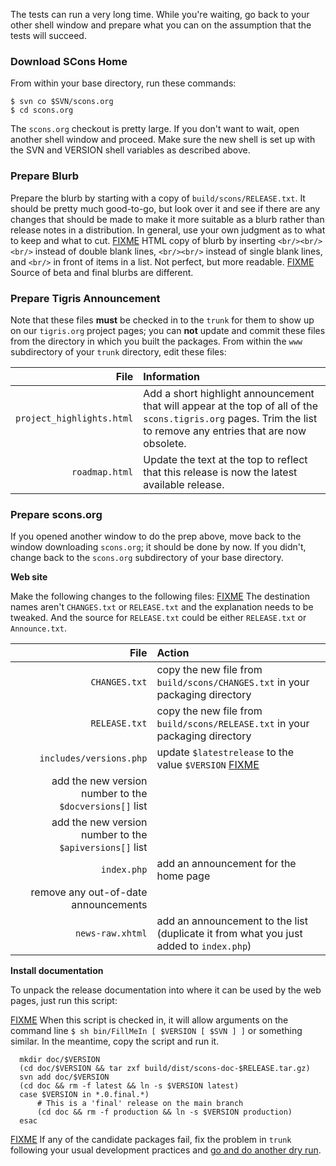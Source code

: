 The tests can run a very long time.  While you're waiting, go back to your other shell window and prepare what you can on the assumption that the tests will succeed.

### Download SCons Home

From within your base directory, run these commands:

```
$ svn co $SVN/scons.org
$ cd scons.org
```

The `scons.org` checkout is pretty large.  If you don't want to wait, open another shell window and proceed.  Make sure the new shell is set up with the SVN and VERSION shell variables as described above.

### Prepare Blurb

Prepare the blurb by starting with a copy of `build/scons/RELEASE.txt`.  It should be pretty much good-to-go, but look over it and see if there are any changes that should be made to make it more suitable as a blurb rather than release notes in a distribution.  In general, use your own judgment as to what to keep and what to cut. [FIXME](ReleaseHOWTO/PrepBetaBlurb) HTML copy of blurb by inserting `<br/><br/><br/>` instead of double blank lines, `<br/><br/>` instead of single blank lines, and `<br/>` in front of items in a list.  Not perfect, but more readable. [FIXME](ReleaseHOWTO/PrepBetaBlurb) Source of beta and final blurbs are different. 

### Prepare Tigris Announcement

Note that these files **must** be checked in to the `trunk` for them to show up on our `tigris.org` project pages; you can **not** update and commit these files from the directory in which you built the packages. From within the `www` subdirectory of your `trunk` directory, edit these files:

File | Information
----:|:-----------
`project_highlights.html` | Add a short highlight announcement that will appear at the top of all of the `scons.tigris.org` pages.  Trim the list to remove any entries that are now obsolete.
`roadmap.html`  | Update the text at the top to reflect that this release is now the latest available release.

### Prepare scons.org

If you opened another window to do the prep above, move back to the window downloading `scons.org`; it should be done by now.  If you didn't, change back to the `scons.org` subdirectory of your base directory. 

**Web site** 

Make the following changes to the following files: [FIXME](ReleaseHOWTO/UpdateSconsOrg) The destination names aren't `CHANGES.txt` or `RELEASE.txt` and the explanation needs to be tweaked.  And the source for `RELEASE.txt` could be either `RELEASE.txt` or `Announce.txt`.

File | Action
----:|:------
`CHANGES.txt`  |  copy the new file from `build/scons/CHANGES.txt` in your packaging directory 
`RELEASE.txt`  |  copy the new file from `build/scons/RELEASE.txt` in your packaging directory 
`includes/versions.php`  |  update `$latestrelease` to the value `$VERSION` [FIXME](ReleaseHOWTO/UpdateSconsOrg)  
 | add the new version number to the `$docversions[]` list  
 | add the new version number to the `$apiversions[]` list 
`index.php`  |  add an announcement for the home page  
 | remove any out-of-date announcements 
`news-raw.xhtml` | add an announcement to the list (duplicate it from what you just added to `index.php`) 

**Install documentation** 

To unpack the release documentation into where it can be used by the web pages, just run this script: 

[FIXME](ReleaseHOWTO/UpdateSconsOrg) When this script is checked in, it will allow arguments on the command line `$ sh bin/FillMeIn [ $VERSION [ $SVN ] ]` or something similar.  In the meantime, copy the script and run it. 

```
  mkdir doc/$VERSION
  (cd doc/$VERSION && tar zxf build/dist/scons-doc-$RELEASE.tar.gz)
  svn add doc/$VERSION
  (cd doc && rm -f latest && ln -s $VERSION latest)
  case $VERSION in *.0.final.*)
      # This is a 'final' release on the main branch
      (cd doc && rm -f production && ln -s $VERSION production)
  esac
```

[FIXME](ReleaseHOWTO/BuildTestPrep) If any of the candidate packages fail, fix the problem in `trunk` following your usual development practices and [go and do another dry run](ReleaseHOWTO/Prepare). 
